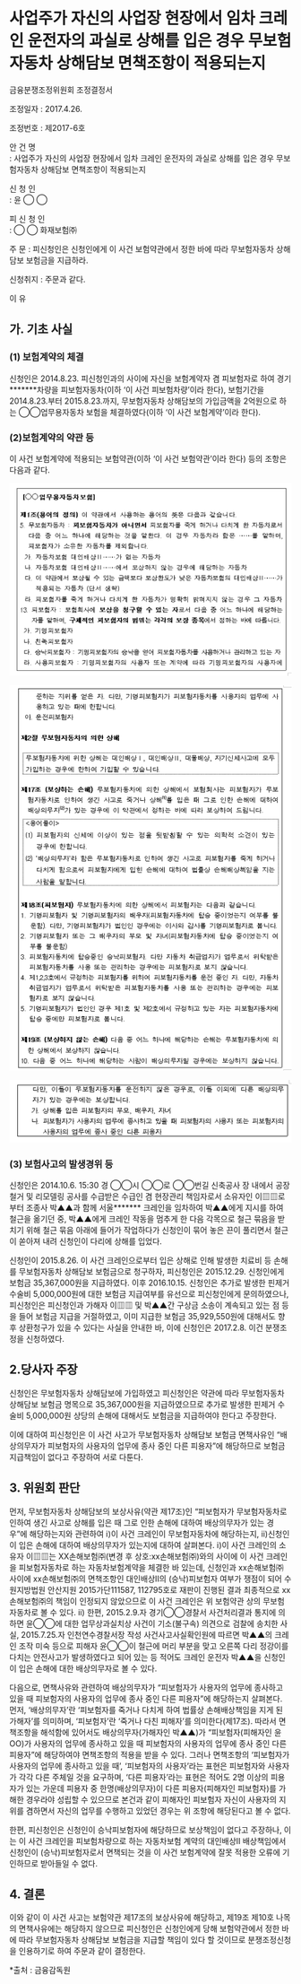 # 사업주가 자신의 사업장 현장에서 임차 크레인 운전자의 과실로 상해를 입은 경우 무보험자동차 상해담보 면책조항이 적용되는지

금융분쟁조정위원회 조정결정서

조정일자 : 2017.4.26.

조정번호 : 제2017-6호  

안   건   명  
: 사업주가 자신의 사업장 현장에서 임차 크레인 운전자의 과실로 상해를 입은 경우 무보험자동차 상해담보 면책조항이 적용되는지 


신 청 인  
:  윤  ◯ ◯
              
피 신 청 인  
:  ◯ ◯ 화재보험㈜


주    문
: 피신청인은 신청인에게 이 사건 보험약관에서 정한 바에 따라 무보험자동차 상해담보 보험금을 지급하라.


신청취지
: 주문과 같다. 

이   유 
## 가. 기초 사실 
### (1) 보험계약의 체결
신청인은 2014.8.23. 피신청인과의 사이에 자신을 보험계약자 겸 피보험자로 하여 경기*******차량을 피보험자동차(이하 ‘이 사건 피보험차량’이라 한다), 보험기간을 2014.8.23.부터 2015.8.23.까지, 무보험자동차 상해담보의 가입금액을 2억원으로 하는 ◯◯업무용자동차 보험을 체결하였다(이하 ‘이 사건 보험계약’이라 한다).  

### (2)보험계약의 약관 등
이 사건 보험계약에 적용되는 보험약관(이하 ‘이 사건 보험약관’이라 한다) 등의 조항은 다음과 같다. 


![alt image](https://raw.githubusercontent.com/aijinet/bodoc-claim-contents/master/contents/images/165_1.PNG)

![alt image](https://raw.githubusercontent.com/aijinet/bodoc-claim-contents/master/contents/images/165_2.PNG)

![alt image](https://raw.githubusercontent.com/aijinet/bodoc-claim-contents/master/contents/images/165_3.PNG)

<!--
[◯◯업무용자동차보험]

**제1조(용어의 정의)** 이 약관에서 사용하는 용어의 뜻은 다음과 같습니다.

5. 무보험자동차 : 피보험자동차가 아니면서 피보험자를 죽게 하거나 다치게 한 자동차로서 다음 중 어느 하나에 해당하는 것을 말한다. 이 경우 자동차라 함은 ……를 말하며, 피보험자가 소유한 자동차를 제외합니다.

   가. 자동차보험 대인배상Ⅱ……가 없는 자동차

   나. 자동차보험 대인배상Ⅱ……에서 보상하지 않는 경우에 해당하는 자동차 

   다. 이 약관에서 보상될 수 있는 금액보다 보상한도가 낮은 자동차보험의 대인배상Ⅱ……가 적용되는 자동차 (단서 생략)

   라. 피보험자를 죽게 하거나 다치게 한 자동차가 명확히 밝혀지지 않는 경우 그 자동차  

13. 피보험자 : 보험회사에 보상을 청구할 수 있는 자로서 다음 중 어느 하나에 해당하는 자를 말하며, 구체적인 피보험자의 범위는 각각의 보장 종목에서 정하는 바에 따릅니다.

가. 기명피보험자

나. 친족피보험자

다. 승낙피보험자 : 기명피보험자의 승낙을 얻어 피보험자동차를 사용하거나 관리하고 있는 자

라. 사용피보험자 : 기명피보험자의 사용자 또는 계약에 따라 기명피보험자의 사용자에 준하는 지위를 얻은 자. 다만, 기명피보험자가 피보험자동차를 사용자의 업무에 사용하고 있는 때에 한합니다.

마. 운전피보험자   

**제2절 무보험자동차의 의한 상해**


무보험자동차에 위한 상해는 대인배상Ⅰ, 대인배상Ⅱ, 대물배상, 자기신체사고에 모두 가입하는 경우에 한하여 가입할 수 있습니다. 

**제17조 (보상하는 손해)** 무보험자동차에 의한 상해에서 보험회사는 피보험자가 무보험자동차로 인하여 생긴 사고로 죽거나 상해(1)를 입은 때 그로 인한 손해에 대하여 배상의무자(2)가 있는 경우에 이 약관에서 정하는 바에 따라 보상하여 드립니다.



<용어풀이>
(1) 피보험자의 신체에 이상이 있는 점을 뒷받침할 수 있는 의학적 소견이 있는 경우에 한합니다.
(2) ‘배상의무자’라 함은 무보험자동차로 인하여 생긴 사고로 피보험자를 죽게 하거나 다치게 함으로써 피보험자에게 입힌 손해에 대하여 법률상 손해배상책임을 지는 사람을 말합니다. 
-

**제18조(피보험자)** 무보험자동차에 의한 상해에서 피보험자는 다음과 같습니다.
1. 기명피보험자 및 기명피보험자의 배우자(피보험자동차에 탑승 중이었는지 여부를 불문함). 다만, 기명피보험자가 법인인 경우에는 이사와 감사를 기명피보험자로 봅니다.
2. 기명피보험자 또는 그 배우자의 부모 및 자녀(피보험자동차에 탑승 중이었는지 여부를 불문함)
3. 피보험자동차에 탑승중인 승낙피보험자. 다만 자동차 취급업자가 업무로서 위탁받은 피보험자동차를 사용 또는 관리하는 경우에는 피보험자로 보지 않습니다.
4. 제1,2,3호에서 규정하는 피보험자를 위하여 피보험자동차를 운전 중인 자. 다만, 자동차 취급업자가 업무로서 위탁받은 피보험자동차를 사용 또는 관리하는 경우에는 피보험자로 보지 않습니다.
5. 기명피보험자가 법인인 경우 제1호 및 제2호에서 규정하고 있는 자는 피보험자동차에 탑승 중에만 피보험자로 봅니다.  
 
**제19조 (보상하지 않는 손해)** 다음 중 어느 하나에 해당하는 손해는 무보험자동차에 의한 상해에서 보상하지 않습니다.
10. 다음 중 어느 하나에 해당하는 사람이 배상의무자일 경우에는 보상하지 않습니다. 다만, 이들이 무보험자동차를 운전하지 않은 경우로, 이들 이외에 다른 배상의무자가 있는 경우에는 보상합니다. 
 
 가. 상해를 입은 피보험자의 부모, 배우자, 자녀
 
 나. 피보험자가 사용자의 업무에 종사하고 있을 때 피보험자의 사용자 또는 피보험자의 사용자의 업무에 종사 중인 다른 피용자 

--> 

### (3) 보험사고의 발생경위 등 

신청인은 2014.10.6. 15:30 경 ◯◯시 ◯◯로 ◯◯번길 신축공사 장 내에서 공장 철거 및 리모델링 공사를 수급받은 수급인 겸 현장관리 책임자로서 소유자인 이▥▥로부터 조종사 박▲▲과 함께 서울******* 크레인을 임차하여 박▲▲에게 지시를 하여 철근을 옮기던 중, 박▲▲에게 크레인 작동을 멈추게 한 다음 각목으로 철근 묶음을 받치기 위해 철근 묶음 아래에 들어가 작업하다가 신청인이 묶어 놓은 끈이 풀리면서 철근이 쏟아져 내려 신청인이 다리에 상해를 입었다.

신청인이 2015.8.26. 이 사건 크레인으로부터 입은 상해로 인해 발생한 치료비 등 손해를 무보험자동차 상해담보 보험금으로 청구하자, 피신청인은 2015.12.29. 신청인에게 보험금 35,367,000원을 지급하였다. 이후 2016.10.15. 신청인은 추가로 발생한 핀제거 수술비 5,000,000원에 대한 보험금 지급여부를 유선으로 피신청인에게 문의하였으나, 피신청인은 피신청인과 가해자 이▥▥ 및 박▲▲간 구상금 소송이 계속되고 있는 점 등을 들어 보험금 지급을 거절하였고, 이미 지급한 보험금 35,929,550원에 대해서도 향후 상환청구가 있을 수 있다는 사실을 안내한 바, 이에 신청인은 2017.2.8. 이건 분쟁조정을 신청하였다.

## 2.당사자 주장 

신청인은 무보험자동차 상해담보에 가입하였고 피신청인은 약관에 따라 무보험자동차 상해담보 보험금 명목으로 35,367,000원을 지급하였으므로 추가로 발생한 핀제거 수술비 5,000,000원 상당의 손해에 대해서도 보험금을 지급하여야 한다고 주장한다. 

이에 대하여 피신청인은 이 사건 사고가 무보험자동차 상해담보 보험금 면책사유인 “배상의무자가 피보험자의 사용자의 업무에 종사 중인 다른 피용자”에 해당하므로 보험금지급책임이 없다고 주장하여 서로 다툰다. 

## 3. 위원회 판단 

먼저, 무보험자동차 상해담보의 보상사유(약관 제17조)인 “피보험자가 무보험자동차로 인하여 생긴 사고로 상해를 입은 때 그로 인한 손해에 대하여 배상의무자가 있는 경우”에 해당하는지와 관련하여 ⅰ)이 사건 크레인이 무보험자동차에 해당하는지, ⅱ)신청인이 입은 손해에 대하여 배상의무자가 있는지에 대하여 살펴본다. ⅰ)이 사건 크레인의 소유자 이▥▥는 XX손해보험㈜(변경 후 상호:xx손해보험㈜)와의 사이에 이 사건 크레인을 피보험자동차로 하는 자동차보험계약을 체결한 바 있는데, 신청인과 xx손해보험㈜ 사이에 xx손해보험㈜의 면책조항인 대인배상Ⅱ의 (승낙)피보험자 여부가 쟁점이 되어 수원지방법원 안산지원 2015가단111587, 112795호로 재판이 진행된 결과  최종적으로 xx손해보험㈜의 책임이 인정되지 않았으므로 이 사건 크레인은 위 보험약관 상의 무보험자동차로 볼 수 있다. ⅱ) 한편, 2015.2.9.자 경기◯◯경찰서 사건처리결과 통지에 의하면 윤◯◯에 대한 업무상과실치상 사건이 기소(불구속) 의견으로 검찰에 송치한 사실, 2015.7.25.자 인천연수경찰서장 작성 사건사고사실확인원에 따르면 박▲▲의 크레인 조작 미숙 등으로 피해자 윤◯◯이 철근에 머리 부분을 맞고 오른쪽 다리 정강이를 다치는 안전사고가 발생하였다고 되어 있는 등 적어도 크레인 운전자 박▲▲을 신청인이 입은 손해에 대한 배상의무자로 볼 수 있다. 
     
다음으로, 면책사유와 관련하여 배상의무자가 “피보험자가 사용자의 업무에 종사하고 있을 때 피보험자의 사용자의 업무에 종사 중인 다른 피용자”에 해당하는지 살펴본다.   먼저, ‘배상의무자’란 ‘피보험자를 죽거나 다치게 하여 법률상 손해배상책임을 지게 된 가해자’를 의미하며, ‘피보험자’란 ‘죽거나 다친 피해자’를 의미한다(제17조). 따라서 면책조항을 해석함에 있어서도 배상의무자(가해자인 박▲▲)가 “피보험자(피해자인 윤OO)가 사용자의 업무에 종사하고 있을 때 피보험자의 사용자의 업무에 종사 중인 다른 피용자”에 해당하여야 면책조항의 적용을 받을 수 있다. 그러나 면책조항의 ‘피보험자가 사용자의 업무에 종사하고 있을 때’, ‘피보험자의 사용자’라는 표현은 피보험자와 사용자가 각각 다른 주체일 것을 요구하며, ‘다른 피용자’라는 표현은 적어도 2명 이상의 피용자가 있는 가운데 피용자 중 한명(배상의무자)이 다른 피용자(피해자인 피보험자)를 가해한 경우라야 성립할 수 있으므로 본건과 같이 피해자인 피보험자 자신이 사용자의 지위를 겸하면서 자신의 업무를 수행하고 있었던 경우는 위 조항에 해당된다고 볼 수 없다. 

한편, 피신청인은 신청인이 승낙피보험자에 해당하므로 보상책임이 없다고 주장하나, 이는 이 사건 크레인을 피보험차량으로 하는 자동차보험 계약의 대인배상Ⅱ 배상책임에서 신청인이 (승낙)피보험자로서 면책되는 것을 이 사건 보험계약에 잘못 적용한 오류에 기인하므로 받아들일 수 없다.   

## 4. 결론

이와 같이 이 사건 사고는 보험약관 제17조의 보상사유에 해당하고, 제19조 제10호 나목의 면책사유에는 해당하지 않으므로 피신청인은 신청인에게 당해 보험약관에서 정한 바에 따라 무보험자동차 상해담보 보험금을 지급할 책임이 있다 할 것이므로 분쟁조정신청을 인용하기로 하여 주문과 같이 결정한다.

*출처 : 금융감독원